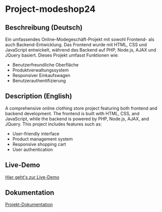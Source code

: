 # Project-modeshop24

## Beschreibung (Deutsch)
Ein umfassendes Online-Modegeschäft-Projekt mit sowohl Frontend- als auch Backend-Entwicklung. Das Frontend wurde mit HTML, CSS und JavaScript entwickelt, während das Backend auf PHP, Node.js, AJAX und JQuery basiert. Dieses Projekt umfasst Funktionen wie:

- Benutzerfreundliche Oberfläche
- Produktverwaltungssystem
- Responsiver Einkaufswagen
- Benutzerauthentifizierung

## Description (English)
A comprehensive online clothing store project featuring both frontend and backend development. The frontend is built with HTML, CSS, and JavaScript, while the backend is powered by PHP, Node.js, AJAX, and JQuery. This project includes features such as:

- User-friendly interface
- Product management system
- Responsive shopping cart
- User authentication

## Live-Demo
[Hier geht's zur Live-Demo](http://your-live-demo-link.com)

## Dokumentation
[Projekt-Dokumentation](http://your-documentation-link.com)

